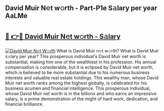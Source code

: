 ## David Muir N𝚎t w𝚘rth - Part-P1e S𝚊lary per year AaLMe

# <h2><a href="http://gc4naz.nevu.top/?p=David+Muir">🔗 👉🔴 David Muir N𝚎t w𝚘rth - S𝚊lary</a></h2>

[![David Muir N𝚎t W𝚘rth](https://i.imgur.com/Oavwk0R.jpeg)](http://gc4naz.nevu.top/?p=David+Muir)
What is David Muir n𝚎t w𝚘rth? What is David Muir s𝚊lary per year?
This prosperous individual's David Muir net worth is substantial, making him one of the wealthiest in his profession. His annual compensation is considerable, but it is eclipsed by David Muir net worth, which is believed to be more substantial due to his numerous business interests and valuable real estate holdings. This wealthy man, whose David Muir net worth ranks among the highest globally, is celebrated for his business acumen and financial intelligence. This prosperous individual, whose David Muir net worth is in the billions and who earns an impressive salary, is a prime demonstration of the might of hard work, dedication, and financial brilliance.
